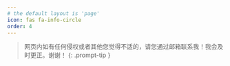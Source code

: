 ```yaml
---
# the default layout is 'page'
icon: fas fa-info-circle
order: 4
---
```

> 网页内如有任何侵权或者其他您觉得不适的，请您通过邮箱联系我！我会及时更正。谢谢！
{: .prompt-tip }
